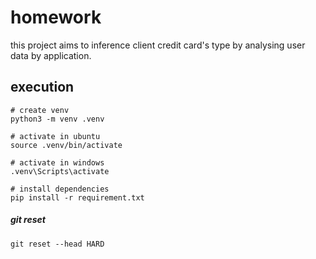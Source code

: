 # homework

this project aims to inference client credit card's type by analysing user data by application.

## execution

```
# create venv
python3 -m venv .venv

# activate in ubuntu
source .venv/bin/activate

# activate in windows
.venv\Scripts\activate

# install dependencies
pip install -r requirement.txt
```

##### git reset

```
git reset --head HARD
```
